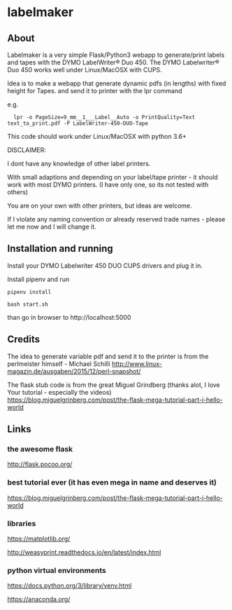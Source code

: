 # labelmaker

## About
 
Labelmaker is a very simple Flask/Python3 webapp to generate/print labels and tapes with the DYMO LabelWriter® Duo 450. 
The DYMO Labelwriter® Duo 450 works well under Linux/MacOSX with CUPS.

Idea is to make a webapp that generate dynamic pdfs (in lengths) with fixed height for Tapes.
and send it to printer with the lpr command

e.g.

```
  lpr -o PageSize=9_mm__1___Label__Auto -o PrintQuality=Text text_to_print.pdf -P LabelWriter-450-DUO-Tape
```

This code should work under Linux/MacOSX with python 3.6+

DISCLAIMER: 

I dont have any knowledge of other label printers.

With small adaptions and depending on your label/tape printer - it should work with most DYMO printers. (I have only one, so its not tested with others)

You are on your own with other printers, but ideas are welcome.

If I violate any naming convention or already reserved trade names - please let me now and I will change it.


## Installation and running

Install your DYMO Labelwriter 450 DUO CUPS drivers and plug it in.

Install pipenv and run

```
pipenv install

bash start.sh
```
than go in browser to http://localhost:5000


## Credits

The idea to generate variable pdf and send it to the printer is from the perlmeister himself - Michael Schilli
http://www.linux-magazin.de/ausgaben/2015/12/perl-snapshot/

The flask stub code is from the great Miguel Grindberg (thanks alot, I love Your tutorial - especially the videos)
https://blog.miguelgrinberg.com/post/the-flask-mega-tutorial-part-i-hello-world


## Links

### the awesome flask

  http://flask.pocoo.org/


### best tutorial ever (it has even mega in name and deserves it)

  https://blog.miguelgrinberg.com/post/the-flask-mega-tutorial-part-i-hello-world


### libraries

  https://matplotlib.org/

  http://weasyprint.readthedocs.io/en/latest/index.html


### python virtual environments

  https://docs.python.org/3/library/venv.html

  https://anaconda.org/
